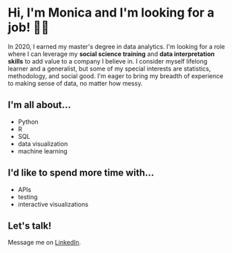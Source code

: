 # Hi, I'm Monica and I'm looking for a job! 👋🏻

In 2020, I earned my master's degree in data analytics. I'm looking for a role where I can leverage my **social science training** and **data interpretation skills** to add value to a company I believe in. I consider myself lifelong learner and a generalist, but some of my special interests are statistics, methodology, and social good. I'm eager to bring my breadth of experience to making sense of data, no matter how messy.
 
 
 ## I'm all about...
 * Python
 * R
 * SQL
 * data visualization
 * machine learning
 
 ## I'd like to spend more time with...
 * APIs
 * testing
 * interactive visualizations
 
 ## Let's talk!
 
 Message me on [LinkedIn](https://www.linkedin.com/in/monicaremmers/).
 
<!--
**monikered/monikered** is a ✨ _special_ ✨ repository because its `README.md` (this file) appears on your GitHub profile.

Here are some ideas to get you started:

- 🔭 I’m currently working on ...
- 🌱 I’m currently learning ...
- 👯 I’m looking to collaborate on ...
- 🤔 I’m looking for help with ...
- 💬 Ask me about ...
- 📫 How to reach me: ...
- 😄 Pronouns: ...
- ⚡ Fun fact: ...
-->
